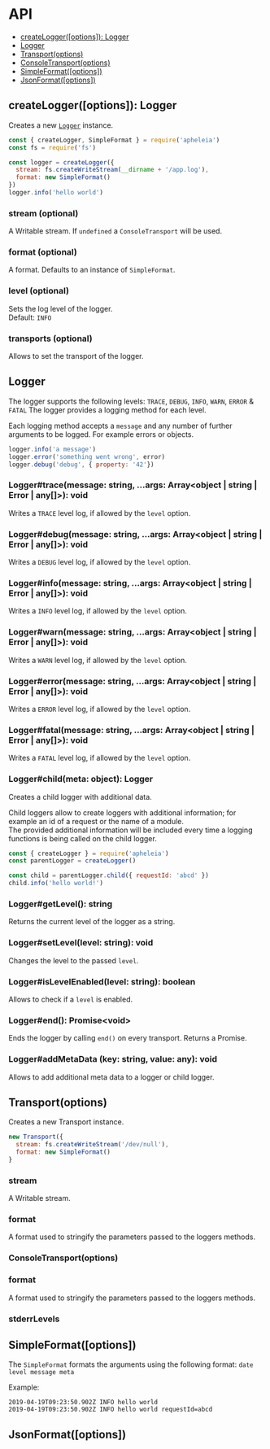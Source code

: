 # API

* [createLogger([options]): Logger](#createlogger)
* [Logger](#logger)
* [Transport(options)](#transportapi)
* [ConsoleTransport(options)](#consoletransportapi)
* [SimpleFormat([options])](#simpleformatapi)
* [JsonFormat([options])](#jsonformatapi)

<a id="createlogger"></a>
## createLogger([options]): Logger
Creates a new [`Logger`](#logger) instance.

```js
const { createLogger, SimpleFormat } = require('apheleia')
const fs = require('fs')

const logger = createLogger({
  stream: fs.createWriteStream(__dirname + '/app.log'),
  format: new SimpleFormat()
})
logger.info('hello world')
```
### stream (optional)
A Writable stream. If `undefined` a `ConsoleTransport` will be used.

### format (optional)

A format. Defaults to an instance of `SimpleFormat`.<br>

### level (optional)

Sets the log level of the logger. <br>
Default: `INFO`

### transports (optional)

Allows to set the transport of the logger.

## Logger

The logger supports the following levels: `TRACE`, `DEBUG`, `INFO`, `WARN`, `ERROR` & `FATAL`
The logger provides a logging method for each level.

Each logging method accepts a `message` and any number of further arguments to be logged. For example errors or objects.

```js
logger.info('a message')
logger.error('something went wrong', error)
logger.debug('debug', { property: '42'})
```

### Logger#trace(message: string, ...args: Array<object | string | Error | any[]>): void
Writes a `TRACE` level log, if allowed by the `level` option.

### Logger#debug(message: string, ...args: Array<object | string | Error | any[]>): void
Writes a `DEBUG` level log, if allowed by the `level` option.

### Logger#info(message: string, ...args: Array<object | string | Error | any[]>): void
Writes a `INFO` level log, if allowed by the `level` option.

### Logger#warn(message: string, ...args: Array<object | string | Error | any[]>): void
Writes a `WARN` level log, if allowed by the `level` option.

### Logger#error(message: string, ...args: Array<object | string | Error | any[]>): void
Writes a `ERROR` level log, if allowed by the `level` option.

### Logger#fatal(message: string, ...args: Array<object | string | Error | any[]>): void
Writes a `FATAL` level log, if allowed by the `level` option.

### Logger#child(meta: object): Logger

Creates a child logger with additional data.

Child loggers allow to create loggers with additional information; for example an id of a request or the name of a module.<br>
The provided additional information will be included every time a logging functions is being called on the child logger.

```js
const { createLogger } = require('apheleia')
const parentLogger = createLogger()

const child = parentLogger.child({ requestId: 'abcd' })
child.info('hello world!')
```

### Logger#getLevel(): string

Returns the current level of the logger as a string.

### Logger#setLevel(level: string): void

Changes the level to the passed `level`.

### Logger#isLevelEnabled(level: string): boolean

Allows to check if a `level` is enabled.

### Logger#end(): Promise\<void>

Ends the logger by calling `end()` on every transport. Returns a Promise.

### Logger#addMetaData (key: string, value: any): void

Allows to add additional meta data to a logger or child logger.

<a id="transportapi"></a>
## Transport(options)

Creates a new Transport instance.

```js
new Transport({
  stream: fs.createWriteStream('/dev/null'),
  format: new SimpleFormat()
}
```

### stream

A Writable stream.

### format

A format used to stringify the parameters passed to the loggers methods.

<a id="consoletransportapi"></a>
### ConsoleTransport(options)

### format

A format used to stringify the parameters passed to the loggers methods.

### stderrLevels

<a id="simpleformatapi"></a>
## SimpleFormat([options])

The `SimpleFormat` formats the arguments using the following format: `date level message meta`

Example:

```
2019-04-19T09:23:50.902Z INFO hello world
2019-04-19T09:23:50.902Z INFO hello world requestId=abcd
```

<a id="jsonformatapi"></a>
## JsonFormat([options])
